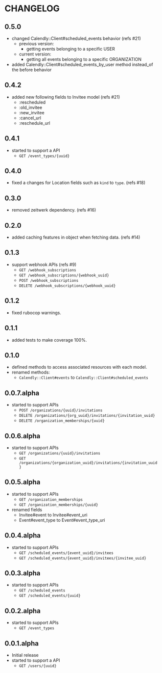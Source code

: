 # CHANGELOG

## 0.5.0

- changed Calendly::Client#scheduled_events behavior (refs #21)
  - previous version:
    - getting events belonging to a specific USER
  - current version:
    - getting all events belonging to a specific ORGANIZATION
- added Calendly::Client#scheduled_events_by_user method instead_of the before behavior

## 0.4.2

- added new following fields to Invitee model (refs #21)
  - :rescheduled
  - :old_invitee
  - :new_invitee
  - :cancel_url
  - :reschedule_url

## 0.4.1

- started to support a API
  - `GET /event_types/{uuid}`

## 0.4.0

- fixed a changes for Location fields such as `kind` to `type`. (refs #18)

## 0.3.0

- removed zeitwerk dependency. (refs #16)

## 0.2.0

- added caching features in object when fetching data. (refs #14)

## 0.1.3

- support webhook APIs (refs #9)
  - `GET /webhook_subscriptions`
  - `GET /webhook_subscriptions/{webhook_uuid}`
  - `POST /webhook_subscriptions`
  - `DELETE /webhook_subscriptions/{webhook_uuid}`

## 0.1.2

- fixed rubocop warnings.

## 0.1.1

- added tests to make coverage 100%.

## 0.1.0

- defined methods to access associated resources with each model.
- renamed methods:
  - `Calendly::Client#events` to `Calendly::Client#scheduled_events`

## 0.0.7.alpha

- started to support APIs
  - `POST /organizations/{uuid}/invitations`
  - `DELETE /organizations/{org_uuid}/invitations/{invitation_uuid}`
  - `DELETE /organization_memberships/{uuid}`

## 0.0.6.alpha

- started to support APIs
  - `GET /organizations/{uuid}/invitations`
  - `GET /organizations/{organization_uuid}/invitations/{invitation_uuid}`

## 0.0.5.alpha

- started to support APIs
  - `GET /organization_memberships`
  - `GET /organization_memberships/{uuid}`
- renamed fields
  - Invitee#event to Invitee#event_uri
  - Event#event_type to Event#event_type_uri

## 0.0.4.alpha

- started to support APIs
  - `GET /scheduled_events/{event_uuid}/invitees`
  - `GET /scheduled_events/{event_uuid}/invitees/{invitee_uuid}`

## 0.0.3.alpha

- started to support APIs
  - `GET /scheduled_events`
  - `GET /scheduled_events/{uuid}`

## 0.0.2.alpha

- started to support APIs
  - `GET /event_types`

## 0.0.1.alpha

- Initial release
- started to support a API
  - `GET /users/{uuid}`
